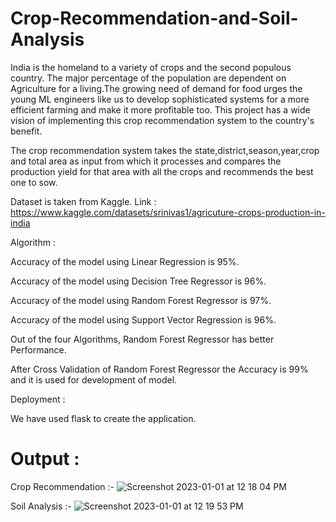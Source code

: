 # Crop-Recommendation-and-Soil-Analysis

India is the homeland to a variety of crops and the second populous country. The major percentage of the population are dependent on Agriculture for a living.The growing need of demand for food urges the young ML engineers like us to develop sophisticated systems for a more efficient farming and make it more profitable too. This project has a wide vision of implementing this crop recommendation system to the country's benefit.



The crop recommendation system takes the state,district,season,year,crop and total area as input from which it processes and compares the production yield for that area with all the crops and recommends the best one to sow.



Dataset is taken from Kaggle. Link : https://www.kaggle.com/datasets/srinivas1/agricuture-crops-production-in-india


Algorithm :

Accuracy of the model using Linear Regression is 95%.

Accuracy of the model using Decision Tree Regressor is 96%.

Accuracy of the model using Random Forest Regressor is 97%.

Accuracy of the model using Support Vector Regression is 96%.




Out of the four Algorithms, Random Forest Regressor has better Performance.

After Cross Validation of Random Forest Regressor the Accuracy is 99% and it is used for development of model.

Deployment :

We have used  flask to create the application.

# Output :

Crop Recommendation :-
![Screenshot 2023-01-01 at 12 18 04 PM](https://user-images.githubusercontent.com/113231945/210163072-44f95ee0-c0c8-4cea-9d2a-9beee166a293.png)

Soil Analysis :-
![Screenshot 2023-01-01 at 12 19 53 PM](https://user-images.githubusercontent.com/113231945/210163092-55b69315-cf75-470a-b147-7fed0fe78837.png)
